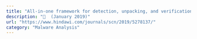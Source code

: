 ```yaml
---
title: "All-in-one framework for detection, unpacking, and verification for malware analysis"
description: "📰  (January 2019)"
url: "https://www.hindawi.com/journals/scn/2019/5278137/"
category: "Malware Analysis"
---
```

